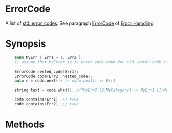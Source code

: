 # ErrorCode
A list of [std::error_codes](https://en.cppreference.com/w/cpp/error/error_code). See paragraph [ErrorCode](../error#errorcode) of [Eroor Hamdling](../error)

# Synopsis

```cpp
    enum MyErr { Err1 = 1, Err2 };
    // assume that MyError is is_error_code_enum for std::error_code and MyCategory exists

    ErrorCode nested_code(Err1);
    ErrorCode code(Err2, nested_code);
    auto n = code.next(); // code.next() is Err1

    string text = code.what(); //"MyErr2 (2:MyCategory) -> MyErr1 (1:MyCategory)";

    code.contains(Err1); // true
    code.contains(Err2); // true
```


# Methods

